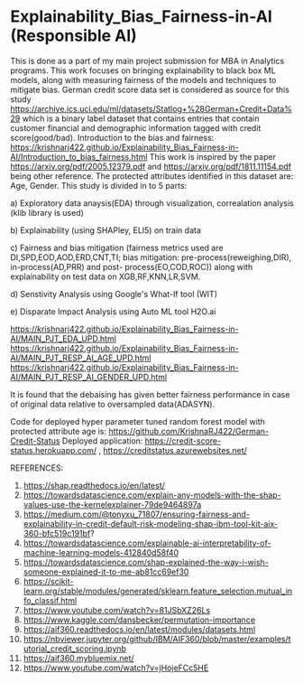 # Explainability_Bias_Fairness-in-AI (Responsible AI)
This is done as a part of my main project submission for MBA in Analytics programs.
This work focuses on bringing explainability to black box ML models, along with measuring fairness of the models and techniques to mitigate bias.
German credit score data set is considered as source for this study https://archive.ics.uci.edu/ml/datasets/Statlog+%28German+Credit+Data%29 which is a binary label dataset that contains entries that contain customer financial and demographic information tagged with credit score(good/bad).
Introduction to the bias and fairness:
https://krishnarj422.github.io/Explainability_Bias_Fairness-in-AI/Introduction_to_bias_fairness.html
This work is inspired by the paper https://arxiv.org/pdf/2005.12379.pdf and https://arxiv.org/pdf/1811.11154.pdf being other reference.
The protected attributes identified in this dataset are: Age, Gender.
This study is divided in to 5 parts:

 a) Exploratory data anaysis(EDA) through visualization, correalation analysis (klib library is used) 
 
 
 b) Explainability (using SHAPley, ELI5) on train data
 
 
 c) Fairness and bias mitigation (fairness metrics used are DI,SPD,EOD,AOD,ERD,CNT,TI; bias mitigation: pre-process(reweighing,DIR), in-process(AD,PRR) and post-    process(EO,COD,ROC)) along with explainability on test data on XGB,RF,KNN,LR,SVM.
 
 d) Senstivity Analysis using Google's What-If tool (WIT)
 
 e) Disparate Impact Analysis using Auto ML tool H2O.ai
 
 https://krishnarj422.github.io/Explainability_Bias_Fairness-in-AI/MAIN_PJT_EDA_UPD.html
 https://krishnarj422.github.io/Explainability_Bias_Fairness-in-AI/MAIN_PJT_RESP_AI_AGE_UPD.html
 https://krishnarj422.github.io/Explainability_Bias_Fairness-in-AI/MAIN_PJT_RESP_AI_GENDER_UPD.html

 It is found that the debaising has given better fairness performance in case of original data relative to oversampled data(ADASYN).
 

 Code for deployed hyper parameter tuned random forest model with protected attribute age is: https://github.com/KrishnaRJ422/German-Credit-Status
 Deployed application: https://credit-score-status.herokuapp.com/   ,   https://creditstatus.azurewebsites.net/
 
REFERENCES:
1. https://shap.readthedocs.io/en/latest/
2. https://towardsdatascience.com/explain-any-models-with-the-shap-values-use-the-kernelexplainer-79de9464897a
3. https://medium.com/@tonyxu_71807/ensuring-fairness-and-explainability-in-credit-default-risk-modeling-shap-ibm-tool-kit-aix-360-bfc519c191bf?
4. https://towardsdatascience.com/explainable-ai-interpretability-of-machine-learning-models-412840d58f40 
5. https://towardsdatascience.com/shap-explained-the-way-i-wish-someone-explained-it-to-me-ab81cc69ef30
6. https://scikit-learn.org/stable/modules/generated/sklearn.feature_selection.mutual_info_classif.html
7. https://www.youtube.com/watch?v=81JSbXZ26Ls
8. https://www.kaggle.com/dansbecker/permutation-importance
9. https://aif360.readthedocs.io/en/latest/modules/datasets.html
10. https://nbviewer.jupyter.org/github/IBM/AIF360/blob/master/examples/tutorial_credit_scoring.ipynb
11. https://aif360.mybluemix.net/
12. https://www.youtube.com/watch?v=jHojeFCc5HE
